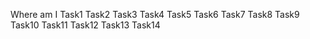  Where am I
Task1
Task2
Task3
Task4
Task5
Task6
Task7
Task8
Task9
Task10
Task11
Task12
Task13
Task14
